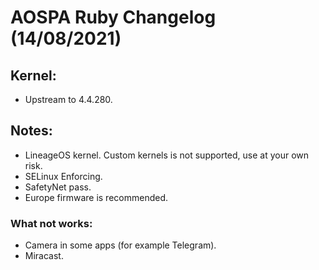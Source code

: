 # AOSPA Ruby Changelog (14/08/2021)

## Kernel:
* Upstream to 4.4.280.

## Notes:
* LineageOS kernel. Custom kernels is not supported, use at your own risk.
* SELinux Enforcing.
* SafetyNet pass.
* Europe firmware is recommended.

### What not works:
* Camera in some apps (for example Telegram).
* Miracast.
